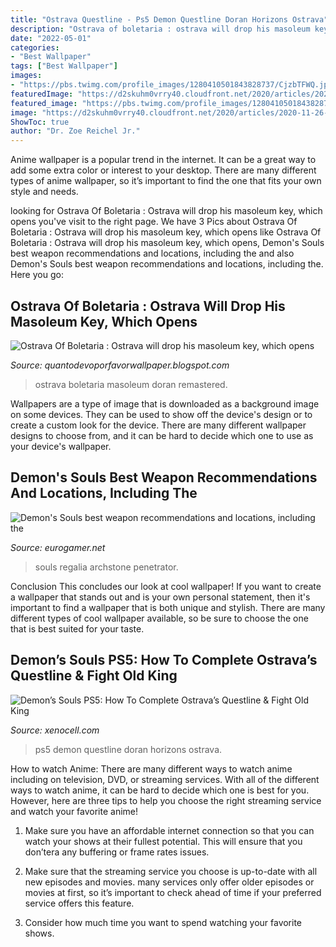 ```yaml
---
title: "Ostrava Questline - Ps5 Demon Questline Doran Horizons Ostrava"
description: "Ostrava of boletaria : ostrava will drop his masoleum key, which opens"
date: "2022-05-01"
categories:
- "Best Wallpaper"
tags: ["Best Wallpaper"]
images:
- "https://pbs.twimg.com/profile_images/1280410501843828737/CjzbTFWQ.jpg"
featuredImage: "https://d2skuhm0vrry40.cloudfront.net/2020/articles/2020-11-26-10-24/demons_souls_best_weapons_ostrava_2.jpg/EG11/resize/690x-1/quality/75/format/jpg"
featured_image: "https://pbs.twimg.com/profile_images/1280410501843828737/CjzbTFWQ.jpg"
image: "https://d2skuhm0vrry40.cloudfront.net/2020/articles/2020-11-26-10-24/demons_souls_best_weapons_ostrava_2.jpg/EG11/resize/690x-1/quality/75/format/jpg"
ShowToc: true
author: "Dr. Zoe Reichel Jr."
---
```



Anime wallpaper is a popular trend in the internet. It can be a great way to add some extra color or interest to your desktop. There are many different types of anime wallpaper, so it’s important to find the one that fits your own style and needs.

	

		
looking for Ostrava Of Boletaria : Ostrava will drop his masoleum key, which opens you've visit to the right page. We have 3 Pics about Ostrava Of Boletaria : Ostrava will drop his masoleum key, which opens like Ostrava Of Boletaria : Ostrava will drop his masoleum key, which opens, Demon&#039;s Souls best weapon recommendations and locations, including the and also Demon&#039;s Souls best weapon recommendations and locations, including the. Here you go:
		
    
## Ostrava Of Boletaria : Ostrava Will Drop His Masoleum Key, Which Opens

<img loading=lazy src="https://pbs.twimg.com/profile_images/1280410501843828737/CjzbTFWQ.jpg" onerror="this.onerror=null;this.src='https://tse2.mm.bing.net/th?id=OIP.9XqDV4CpvEgniwWy7-Pe-AAAAA&amp;pid=15.1';" alt="Ostrava Of Boletaria : Ostrava will drop his masoleum key, which opens">

_Source: quantodevoporfavorwallpaper.blogspot.com_

>ostrava boletaria masoleum doran remastered. 

	

Wallpapers are a type of image that is downloaded as a background image on some devices. They can be used to show off the device's design or to create a custom look for the device. There are many different wallpaper designs to choose from, and it can be hard to decide which one to use as your device's wallpaper.

    
## Demon&#039;s Souls Best Weapon Recommendations And Locations, Including The

<img loading=lazy src="https://d2skuhm0vrry40.cloudfront.net/2020/articles/2020-11-26-10-24/demons_souls_best_weapons_ostrava_2.jpg/EG11/resize/690x-1/quality/75/format/jpg" onerror="this.onerror=null;this.src='https://tse2.mm.bing.net/th?id=OIP.85-06JCR3c0R4UfVnwxNNAHaEK&amp;pid=15.1';" alt="Demon&#039;s Souls best weapon recommendations and locations, including the">

_Source: eurogamer.net_

>souls regalia archstone penetrator. 

	

Conclusion
This concludes our look at cool wallpaper! If you want to create a wallpaper that stands out and is your own personal statement, then it's important to find a wallpaper that is both unique and stylish. There are many different types of cool wallpaper available, so be sure to choose the one that is best suited for your taste.

    
## Demon’s Souls PS5: How To Complete Ostrava’s Questline &amp; Fight Old King

<img loading=lazy src="https://static2.thegamerimages.com/wordpress/wp-content/uploads/2020/11/animal_crossing_new_horizons_time_travel.jpg" onerror="this.onerror=null;this.src='https://tse4.mm.bing.net/th?id=OIP.8MXkDFLohAsldAh0Bc59UQHaD5&amp;pid=15.1';" alt="Demon’s Souls PS5: How To Complete Ostrava’s Questline &amp; Fight Old King">

_Source: xenocell.com_

>ps5 demon questline doran horizons ostrava. 

	

How to watch Anime: There are many different ways to watch anime including on television, DVD, or streaming services.
With all of the different ways to watch anime, it can be hard to decide which one is best for you. However, here are three tips to help you choose the right streaming service and watch your favorite anime!
1. Make sure you have an affordable internet connection so that you can watch your shows at their fullest potential. This will ensure that you don’tera any buffering or frame rates issues.

2. Make sure that the streaming service you choose is up-to-date with all new episodes and movies. many services only offer older episodes or movies at first, so it’s important to check ahead of time if your preferred service offers this feature.

3. Consider how much time you want to spend watching your favorite shows.

